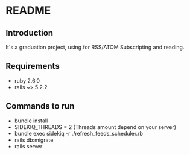 # README

## Introduction
It's a graduation project, using for RSS/ATOM Subscripting and reading.

## Requirements
* ruby 2.6.0
* rails ~> 5.2.2

## Commands to run
* bundle install
* SIDEKIQ_THREADS = 2 (Threads amount depend on your server)
* bundle exec sidekiq -r ./refresh_feeds_scheduler.rb
* rails db:migrate
* rails server